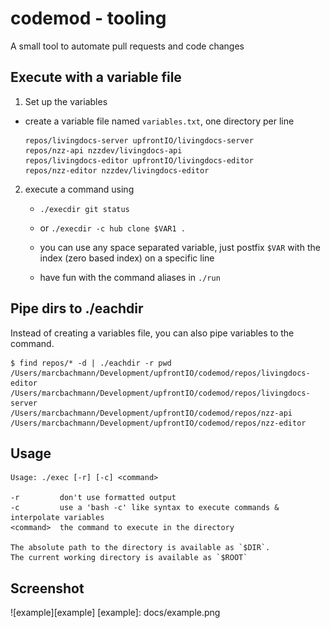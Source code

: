 # codemod - tooling

A small tool to automate pull requests and code changes


## Execute with a variable file
1. Set up the variables
  - create a variable file named `variables.txt`, one directory per line

    ```
    repos/livingdocs-server upfrontIO/livingdocs-server
    repos/nzz-api nzzdev/livingdocs-api
    repos/livingdocs-editor upfrontIO/livingdocs-editor
    repos/nzz-editor nzzdev/livingdocs-editor
    ```

2. execute a command using
   - `./execdir git status`
   - or `./execdir -c hub clone $VAR1 .`
   - you can use any space separated variable, just postfix `$VAR` with the index (zero based index) on a specific line

   - have fun with the command aliases in `./run`


## Pipe dirs to ./eachdir
Instead of creating a variables file, you can also pipe variables to the command.

```
$ find repos/* -d | ./eachdir -r pwd
/Users/marcbachmann/Development/upfrontIO/codemod/repos/livingdocs-editor
/Users/marcbachmann/Development/upfrontIO/codemod/repos/livingdocs-server
/Users/marcbachmann/Development/upfrontIO/codemod/repos/nzz-api
/Users/marcbachmann/Development/upfrontIO/codemod/repos/nzz-editor
```


## Usage
```
Usage: ./exec [-r] [-c] <command>

-r         don't use formatted output
-c         use a 'bash -c' like syntax to execute commands & interpolate variables
<command>  the command to execute in the directory

The absolute path to the directory is available as `$DIR`.
The current working directory is available as `$ROOT`
```

## Screenshot
![example][example]
[example]: docs/example.png
